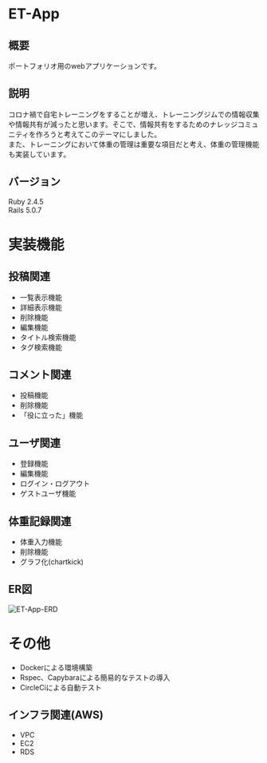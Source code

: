# ET-App

## 概要
ポートフォリオ用のwebアプリケーションです。

## 説明
コロナ禍で自宅トレーニングをすることが増え、トレーニングジムでの情報収集や情報共有が減ったと思います。そこで、情報共有をするためのナレッジコミュニティを作ろうと考えてこのテーマにしました。<br>
また、トレーニングにおいて体重の管理は重要な項目だと考え、体重の管理機能も実装しています。

## バージョン
Ruby 2.4.5<br>
Rails 5.0.7

# 実装機能

## 投稿関連
* 一覧表示機能
* 詳細表示機能
* 削除機能
* 編集機能
* タイトル検索機能
* タグ検索機能

## コメント関連
* 投稿機能
* 削除機能
* 「役に立った」機能

## ユーザ関連
* 登録機能
* 編集機能
* ログイン・ログアウト
* ゲストユーザ機能

## 体重記録関連
* 体重入力機能
* 削除機能
* グラフ化(chartkick)

## ER図
![ET-App-ERD](https://user-images.githubusercontent.com/83485205/131245061-67049b89-ead3-4021-906e-cb0405c729a9.png)

# その他
* Dockerによる環境構築
* Rspec、Capybaraによる簡易的なテストの導入
* CircleCiによる自動テスト
## インフラ関連(AWS)
* VPC
* EC2
* RDS

